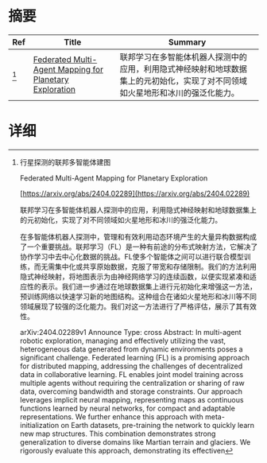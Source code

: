 # 摘要

| Ref | Title | Summary |
| --- | --- | --- |
| [^1] | [Federated Multi-Agent Mapping for Planetary Exploration](https://arxiv.org/abs/2404.02289) | 联邦学习在多智能体机器人探测中的应用，利用隐式神经映射和地球数据集上的元初始化，实现了对不同领域如火星地形和冰川的强泛化能力。 |

# 详细

[^1]: 行星探测的联邦多智能体建图

    Federated Multi-Agent Mapping for Planetary Exploration

    [https://arxiv.org/abs/2404.02289](https://arxiv.org/abs/2404.02289)

    联邦学习在多智能体机器人探测中的应用，利用隐式神经映射和地球数据集上的元初始化，实现了对不同领域如火星地形和冰川的强泛化能力。

    

    在多智能体机器人探测中，管理和有效利用动态环境产生的大量异构数据构成了一个重要挑战。联邦学习（FL）是一种有前途的分布式映射方法，它解决了协作学习中去中心化数据的挑战。FL使多个智能体之间可以进行联合模型训练，而无需集中化或共享原始数据，克服了带宽和存储限制。我们的方法利用隐式神经映射，将地图表示为由神经网络学习的连续函数，以便实现紧凑和适应性的表示。我们进一步通过在地球数据集上进行元初始化来增强这一方法，预训练网络以快速学习新的地图结构。这种组合在诸如火星地形和冰川等不同领域展现了较强的泛化能力。我们对这一方法进行了严格评估，展示了其有效性。

    arXiv:2404.02289v1 Announce Type: cross  Abstract: In multi-agent robotic exploration, managing and effectively utilizing the vast, heterogeneous data generated from dynamic environments poses a significant challenge. Federated learning (FL) is a promising approach for distributed mapping, addressing the challenges of decentralized data in collaborative learning. FL enables joint model training across multiple agents without requiring the centralization or sharing of raw data, overcoming bandwidth and storage constraints. Our approach leverages implicit neural mapping, representing maps as continuous functions learned by neural networks, for compact and adaptable representations. We further enhance this approach with meta-initialization on Earth datasets, pre-training the network to quickly learn new map structures. This combination demonstrates strong generalization to diverse domains like Martian terrain and glaciers. We rigorously evaluate this approach, demonstrating its effectiven
    

